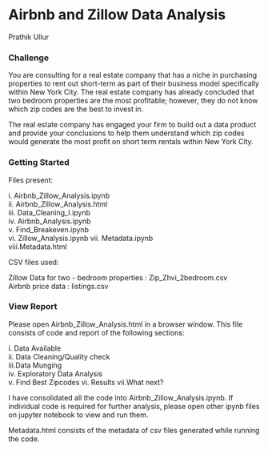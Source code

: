 # Airbnb and Zillow Data Analysis

Prathik Ullur

### Challenge 

You are consulting for a real estate company that has a niche in purchasing properties to rent out short-term as part of their business model specifically within New York City.  The real estate company has already concluded that two bedroom properties are the most profitable; however, they do not know which zip codes are the best to invest in.    

The real estate company has engaged your firm to build out a data product and provide your conclusions to help them understand which zip codes would generate the most profit on short term rentals within New York City.


### Getting Started

Files present:

i.   Airbnb_Zillow_Analysis.ipynb  
ii.  Airbnb_Zillow_Analysis.html    
iii. Data_Cleaning_I.ipynb   
iv.  Airbnb_Analysis.ipynb    
v.   Find_Breakeven.ipynb    
vi.  Zillow_Analysis.ipynb
vii. Metadata.ipynb    
viii.Metadata.html    

CSV files used:

Zillow Data for two - bedroom properties : Zip_Zhvi_2bedroom.csv    
Airbnb price data : listings.csv    

### View Report

Please open Airbnb_Zillow_Analysis.html in a browser window. This file consists of code and report of the following sections:

i.  Data Available   
ii. Data Cleaning/Quality check   
iii.Data Munging   
iv. Exploratory Data Analysis  
v.  Find Best Zipcodes
vi. Results
vii.What next?

I have consolidated all the code into Airbnb_Zillow_Analysis.ipynb. If individual code is required for further analysis, please open other ipynb files on jupyter notebook to view and run them.

Metadata.html consists of the metadata of csv files generated while running the code. 



